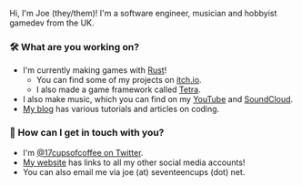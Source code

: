 Hi, I'm Joe (they/them)! I'm a software engineer, musician and hobbyist gamedev from the UK.

### 🛠️ What are you working on?

* I'm currently making games with [Rust](https://www.rust-lang.org/)!
    * You can find some of my projects on [itch.io](https://17cupsofcoffee.itch.io/).
    * I also made a game framework called [Tetra](https://github.com/17cupsofcoffee/tetra).
* I also make music, which you can find on my [YouTube](https://www.youtube.com/channel/UCjOhJt9bnGJDOZ5NEtsxhCA) and [SoundCloud](https://soundcloud.com/17cupsofcoffee).
* [My blog](https://www.seventeencups.net/) has various tutorials and articles on coding.

### 💬 How can I get in touch with you? 

* I'm [@17cupsofcoffee on Twitter](https://twitter.com/17cupsofcoffee).
* [My website](https://www.seventeencups.net/contact) has links to all my other social media accounts!
* You can also email me via joe (at) seventeencups (dot) net.
